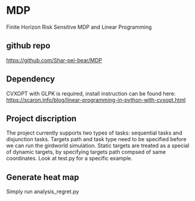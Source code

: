 # MDP
Finite Horizon Risk Sensitive MDP and Linear Programming

## github repo
https://github.com/Shar-pei-bear/MDP

## Dependency 
CVXOPT with GLPK is required, install instruction can be found here:
https://scaron.info/blog/linear-programming-in-python-with-cvxopt.html

## Project discription
The project currently supports two types of tasks: sequential tasks and disjunction tasks. Targets path and task type need to be specified before we can run the girdworld simulation. Static targets are treated as a special of dynamic targets, by specifying targets path compsed of same coordinates. Look at test.py for a specific example.

## Generate heat map
Simply run analysis_regret.py
